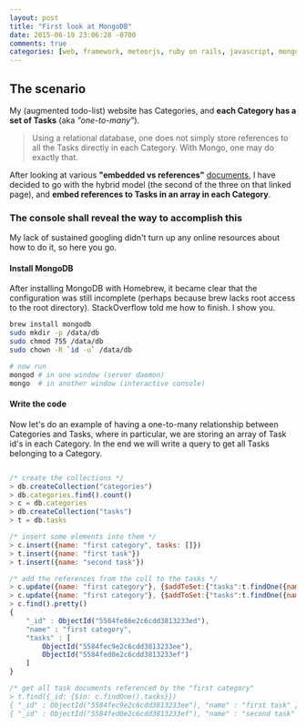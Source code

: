 ```yaml
---
layout: post
title: "First look at MongoDB"
date: 2015-06-19 23:06:28 -0700
comments: true
categories: [web, framework, meteorjs, ruby on rails, javascript, mongodb, nosql, introduction, tutorial]
---
```


## The scenario

My (augmented todo-list) website has Categories, and **each Category has a set
of Tasks** (aka *"one-to-many"*).

> Using a relational database, one does not simply store references to all the
> Tasks directly in each Category. With Mongo, one may do exactly that.

After looking at various **"embedded vs references"**
[documents](http://docs.mongodb.org/manual/tutorial/model-referenced-one-to-many-relationships-between-documents/), I have decided to go with the hybrid
model (the second of the three on that linked page), and **embed references to
Tasks in an array in each Category**.

### The console shall reveal the way to accomplish this

My lack of sustained googling didn't turn up any online resources about how to
do it, so here you go.

#### Install MongoDB

After installing MongoDB with Homebrew, it became clear that the configuration
was still incomplete (perhaps because brew lacks root access to the root
directory). StackOverflow told me how to finish. I show you.

```bash
brew install mongodb
sudo mkdir -p /data/db
sudo chmod 755 /data/db
sudo chown -R `id -u` /data/db

# now run
mongod # in one window (server daemon)
mongo  # in another window (interactive console)
```

#### Write the code

Now let's do an example of having a one-to-many relationship between Categories
and Tasks, where in particular, we are storing an array of Task id's in each
Category. In the end we will write a query to get all Tasks belonging to a
Category.

```javascript

/* create the collections */
> db.createCollection("categories")
> db.categories.find().count()
> c = db.categories
> db.createCollection("tasks")
> t = db.tasks

/* insert some elements into them */
> c.insert({name: "first category", tasks: []})
> t.insert({name: "first task"})
> t.insert({name: "second task"})

/* add the references from the coll to the tasks */
> c.update({name: "first category"}, {$addToSet:{"tasks":t.findOne({name: "first task"})._id}})
> c.update({name: "first category"}, {$addToSet:{"tasks":t.findOne({name: "second task"})._id}})
> c.find().pretty()
{
    "_id" : ObjectId("5584fe86e2c6cdd3813233ed"),
    "name" : "first category",
    "tasks" : [
        ObjectId("5584fec9e2c6cdd3813233ee"),
        ObjectId("5584fed0e2c6cdd3813233ef")
    ]
}

/* get all task documents referenced by the "first category"
> t.find({_id: {$in: c.findOne().tasks}})
{ "_id" : ObjectId("5584fec9e2c6cdd3813233ee"), "name" : "first task" }
{ "_id" : ObjectId("5584fed0e2c6cdd3813233ef"), "name" : "second task" }
```
